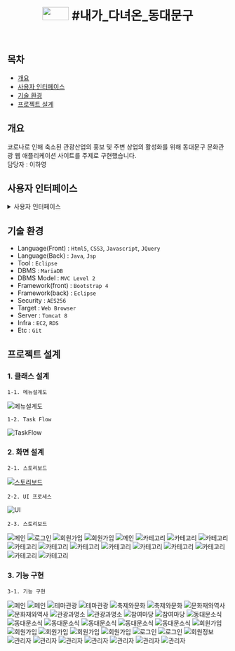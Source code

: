 <h1 align='center'><img src='https://www.ddm.go.kr/common/images/layout/logo_bi_s2022.png' style='width: 60px; height: 30px;'>&nbsp;#내가_다녀온_동대문구</h1><br/>

## 목차
 - [개요](https://github.com/dllgkdud/pro3#-개요)
 - [사용자 인터페이스](https://github.com/dllgkdud/pro3#-사용자-인터페이스)
 - [기술 환경](https://github.com/dllgkdud/pro3#-기술-환경)
 - [프로젝트 설계](https://github.com/dllgkdud/pro3#-프로젝트-설계)

## 개요
코로나로 인해 축소된 관광산업의 홍보 및 주변 상업의 활성화를 위해 동대문구 문화관광 웹 애플리케이션 사이트를 주제로 구현했습니다.<br/>
담당자 : 이하영

## 사용자 인터페이스

<details>
<summary>사용자 인터페이스</summary>

* **메인 페이지**
  * `로그인`, `회원가입`, `Ajax`로 작성된 `메뉴`로 이동합니다.
  <img width="1425" alt="메인" src="https://user-images.githubusercontent.com/112446846/211449646-97ae8fa5-97b3-4c6a-a309-be458dbbac14.png">

* **투어목록 페이지**
  * `장소`를 `검색`하고, `상세`를 `확인`하며 새로 `등록`합니다.
  <img width="1425" alt="투어 목록" src="https://user-images.githubusercontent.com/112446846/211450570-b9d5a9ba-1396-43ee-89b9-8160c067d45b.png">

* **투어상세 페이지**
  * `등록`된 장소의 `상세정보`를 `확인`하며, `수정`, `삭제`를 진행합니다.
  <img width="1425" alt="투어 상세" src="https://user-images.githubusercontent.com/112446846/211450468-1ccb3a67-71fb-4c27-9fc2-8920e0fe26d2.png">
  
* **투어후기 페이지**
  * `등록`된 장소의 대해 간단한 `후기`를 작성하고, `별점`을 매깁니다.
  <img width="1425" alt="투어 후기" src="https://user-images.githubusercontent.com/112446846/211451203-afa33062-9f83-4cf7-9e03-aaa44ab00def.png">

</details>


## 기술 환경
 - Language(Front) : `Html5`, `CSS3`, `Javascript`, `JQuery`
 - Language(Back) : `Java`, `Jsp`
 - Tool : `Eclipse`
 - DBMS : `MariaDB`
 - DBMS Model : `MVC Level 2`
 - Framework(front) : `Bootstrap 4`
 - Framework(back) : `Eclipse`
 - Security : `AES256`
 - Target : `Web Browser`
 - Server : `Tomcat 8`
 - Infra : `EC2`, `RDS`
 - Etc : `Git`

## 프로젝트 설계
### 1. 클래스 설계
    1-1. 메뉴설계도
![메뉴설계도](./img/0.png "동대문구_메뉴설계도")

	1-2. Task Flow
![TaskFlow](./img/taskflow.PNG "Task_Flow")

### 2. 화면 설계
	2-1. 스토리보드
[![스토리보드](https://user-images.githubusercontent.com/112446846/211448077-18442260-bae6-438b-a94d-cdd2f5ddb2cd.png)](https://www.youtube.com/watch?v=3jJmXVQPQD0)
    
    2-2. UI 프로세스
![UI](./img/UI.png "UI 프로세스")

	2-3. 스토리보드
![메인](./img/001.PNG "메인")
![로그인](./img/002.PNG "로그인")
![회원가입](./img/003.PNG "회원가입(약관동의)")
![회원가입](./img/004.PNG "회원가입(가입양식)")
![메인](./img/005.PNG "메인(로그인)")
![카테고리](./img/006.PNG "테마관광")
![카테고리](./img/007.PNG "테마관광(세부)")
![카테고리](./img/008.PNG "축제와문화")
![카테고리](./img/009.PNG "축제와문화(세부)")
![카테고리](./img/010.PNG "문화재와역사")
![카테고리](./img/011.PNG "문화재와역사(세부)")
![카테고리](./img/012.PNG "관광과명소")
![카테고리](./img/013.PNG "관광과명소(세부)")
![카테고리](./img/014.PNG "참여마당")
![카테고리](./img/015.PNG "참여마당(세부)")
![카테고리](./img/016.PNG "공지사항")
![카테고리](./img/017.PNG "공지사항(세부)")

### 3. 기능 구현
	3-1. 기능 구현
![메인](./img/1.png "메인")
![메인](./img/2.png "카테고리")
![테마관광](./img/3.png "카테고리(테마관광)")
![테마관광](./img/4.png "상세(테마관광)")
![축제와문화](./img/5.png "카테고리(축제와문화)")
![축제와문화](./img/6.png "상세(축제와문화)")
![문화재와역사](./img/7.png "카테고리(문화재와역사)")
![문화재와역사](./img/8.png "상세(문화재와역사)")
![관광과명소](./img/9.png "카테고리(관광과명소)")
![관광과명소](./img/10.png "상세(관광과명소)")
![참여마당](./img/11.png "카테고리(참여마당)")
![참여마당](./img/12.png "상세(참여마당)")
![동대문소식](./img/13.png "공지사항목록")
![동대문소식](./img/14.png "공지사항상세")
![동대문소식](./img/15.png "공지사항수정")
![동대문소식](./img/16.png "QnA목록")
![동대문소식](./img/17.png "QnA작성")
![동대문소식](./img/18.png "이용후기목록")
![회원가입](./img/19.png "가입약관")
![회원가입](./img/20.png "가입양식")
![회원가입](./img/21.png "가입양식(아이디입력)")
![회원가입](./img/22.png "가입양식(아이디사용중)")
![회원가입](./img/23.png "가입양식(아이디사용가능)")
![로그인](./img/24.png "메인(로그인)")
![로그인](./img/25.png "메인(로그인)")
![회원정보](./img/26.png "회원정보")
![관리자](./img/27.png "관리자페이지")
![관리자](./img/28.png "관리자페이지(회원목록)")
![관리자](./img/29.pn "관리자페이지(장소목록)")
![관리자](./img/30.png "관리자페이지(이용후기목록)")
![관리자](./img/31.png "관리자페이지(투어등록)")
![관리자](./img/32.png "관리자페이지(투어등록(카테고리선택))")
![관리자](./img/33.png "관리자페이지(투어등록(사진등록))")
